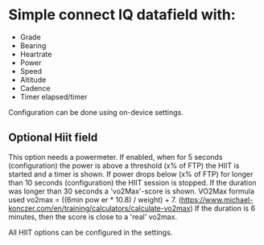# Simple connect IQ datafield with:

- Grade
- Bearing
- Heartrate
- Power
- Speed
- Altitude
- Cadence
- Timer elapsed/timer

Configuration can be done using on-device settings.

## Optional Hiit field

This option needs a powermeter. If enabled, when for 5 seconds (configuration) the power is above a threshold (x% of FTP) the HIIT is started and a timer is shown. If power drops below (x% of FTP) for longer than 10 seconds (configuration) the HIIT session is stopped. If the duration was longer than 30 seconds a 'vo2Max'-score is shown. VO2Max formula used vo2max = ((6min pow er * 10.8) / weight) + 7. (https://www.michael-konczer.com/en/training/calculators/calculate-vo2max) If the duration is 6 minutes, then the score is close to a 'real' vo2max.

All HIIT options can be configured in the settings.